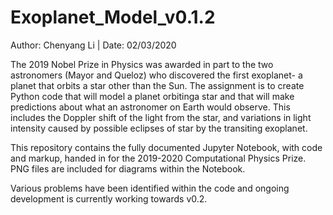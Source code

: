 # Exoplanet_Model_v0.1.2
Author: Chenyang Li | Date: 02/03/2020

The 2019 Nobel Prize in Physics was awarded in part to the two astronomers (Mayor and Queloz) who discovered the first exoplanet- a planet that orbits a star other than the Sun. The assignment is to create Python code that will model a planet orbitinga star and that will make predictions about what an astronomer on Earth would observe. This includes the Doppler shift of the light from the star, and variations in light intensity caused by possible eclipses of star by the transiting exoplanet.

This repository contains the fully documented Jupyter Notebook, with code and markup, handed in for the 2019-2020 Computational Physics Prize. PNG files are included for diagrams within the Notebook.

Various problems have been identified within the code and ongoing development is currently working towards v0.2.
